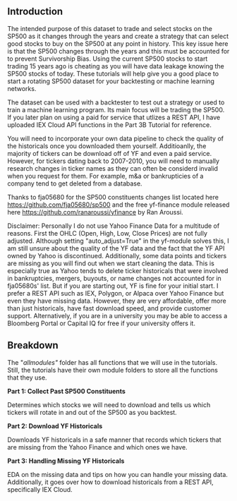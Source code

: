 ## Introduction

The intended purpose of this dataset to trade and select stocks on the SP500 as it changes through the years and create a strategy that can select good stocks to buy on the SP500 at any point in history. This key issue here is that the SP500 changes through the years and this must be accounted for to prevent Survivorship Bias. Using the current SP500 stocks to start trading 15 years ago is cheating as you will have data leakage knowing the SP500 stocks of today. These tutorials will help give you a good place to start a rotating SP500 dataset for your backtesting or machine learning networks.

The dataset can be used with a backtester to test out a strategy or used to train a machine learning program. Its main focus will be trading the SP500. If you later plan on using a paid for service that utlizes a REST API, I have uploaded IEX Cloud API functions in the Part 3B Tutorial for reference.

You will need to incorporate your own data pipeline to check the quality of the historicals once you downloaded them yourself. Additioanlly, the majority of tickers can be download off of YF and even a paid service. However, for tickers dating back to 2007-2010, you will need to manually research changes in ticker names as they can often be considerd invalid when you request for them. For example, m&a or bankrupticies of a company tend to get deleted from a database.

Thanks to fja05680 for the SP500 constituents changes list located here https://github.com/fja05680/sp500 and the free yf-finance module released here https://github.com/ranaroussi/yfinance by Ran Aroussi.

Disclaimer: Personally I do not use Yahoo Finance Data for a multitude of reasons. First the OHLC (Open, High, Low, Close Prices) are not fully adjusted. Although setting "auto_adjust=True" in the yf-module solves this, I am still unsure about the quality of the YF data and the fact that the YF API owned by Yahoo is discontinued. Additionally, some data points and tickers are missing as you will find out when we start cleaning the data. This is especially true as Yahoo tends to delete ticker historicals that were involved in bankruptcies, mergers, buyouts, or name changes not accounted for in fja05680s' list. But if you are starting out, YF is fine for your initial start. I prefer a REST API such as IEX, Polygon, or Alpaca over Yahoo Finance but even they have missing data. However, they are very affordable, offer more than just historicals, have fast download speed, and provide customer support. Alternatively, if you are in a university you may be able to access a Bloomberg Portal or Capital IQ for free if your university offers it.

## Breakdown

The "*allmodules"* folder has all functions that we will use in the tutorials. Still, the tutorials have their own module folders to store all the functions that they use.

**Part 1: Collect Past SP500 Constituents**

Determines which stocks we will need to download and tells us which tickers will rotate in and out of the SP500 as you backtest.

**Part 2: Download YF Historicals**

Downloads YF historicals in a safe manner that records which tickers that are missing from the Yahoo Finance and which ones we have.

**Part 3: Handling Missing YF Historicals**

EDA on the missing data and tips on how you can handle your missing data. Additionally, it goes over how to download historicals from a REST API, specifically IEX Cloud.
